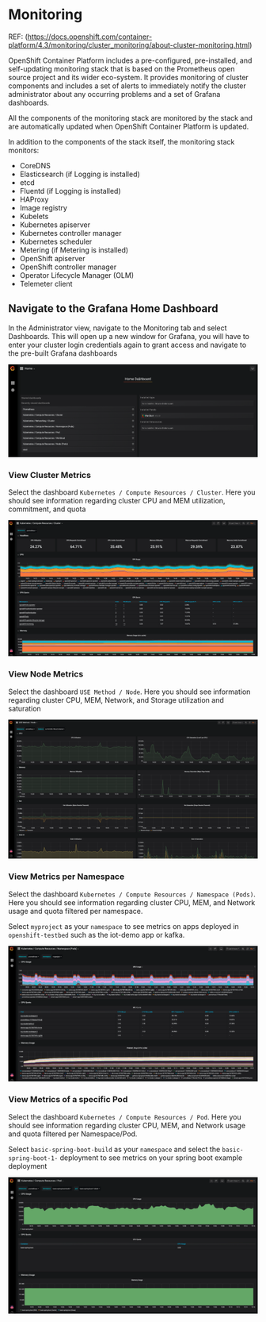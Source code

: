 # Monitoring

REF: (https://docs.openshift.com/container-platform/4.3/monitoring/cluster_monitoring/about-cluster-monitoring.html)

OpenShift Container Platform includes a pre-configured, pre-installed, and self-updating monitoring stack that is based on the Prometheus open source project and its wider eco-system. It provides monitoring of cluster components and includes a set of alerts to immediately notify the cluster administrator about any occurring problems and a set of Grafana dashboards.

All the components of the monitoring stack are monitored by the stack and are automatically updated when OpenShift Container Platform is updated.

In addition to the components of the stack itself, the monitoring stack monitors:
- CoreDNS
- Elasticsearch (if Logging is installed)
- etcd
- Fluentd (if Logging is installed)
- HAProxy
- Image registry
- Kubelets
- Kubernetes apiserver
- Kubernetes controller manager
- Kubernetes scheduler
- Metering (if Metering is installed)
- OpenShift apiserver
- OpenShift controller manager
- Operator Lifecycle Manager (OLM)
- Telemeter client

## Navigate to the Grafana Home Dashboard
In the Administrator view, navigate to the Monitoring tab and select Dashboards. This will open up a new window for Grafana, you will have to enter your cluster login credentials again to grant access and navigate to the pre-built Grafana dashboards

![](https://github.com/ably77/Standard-OCP-Workshop/blob/master/resources/monitoring1.png)

### View Cluster Metrics
Select the dashboard `Kubernetes / Compute Resources / Cluster`. Here you should see information regarding cluster CPU and MEM utilization, commitment, and quota

![](https://github.com/ably77/Standard-OCP-Workshop/blob/master/resources/monitoring2.png)

### View Node Metrics
Select the dashboard `USE Method / Node`. Here you should see information regarding cluster CPU, MEM, Network, and Storage utilization and saturation

![](https://github.com/ably77/Standard-OCP-Workshop/blob/master/resources/monitoring3.png)

### View Metrics per Namespace
Select the dashboard `Kubernetes / Compute Resources / Namespace (Pods)`. Here you should see information regarding cluster CPU, MEM, and Network usage and quota filtered per namespace.

Select `myproject` as your `namespace` to see metrics on apps deployed in `openshift-testbed` such as the iot-demo app or kafka.

![](https://github.com/ably77/Standard-OCP-Workshop/blob/master/resources/monitoring4.png)

### View Metrics of a specific Pod
Select the dashboard `Kubernetes / Compute Resources / Pod`. Here you should see information regarding cluster CPU, MEM, and Network usage and quota filtered per Namespace/Pod.

Select `basic-spring-boot-build` as your `namespace` and select the `basic-spring-boot-1-` deployment to see metrics on your spring boot example deployment

![](https://github.com/ably77/Standard-OCP-Workshop/blob/master/resources/monitoring5.png)